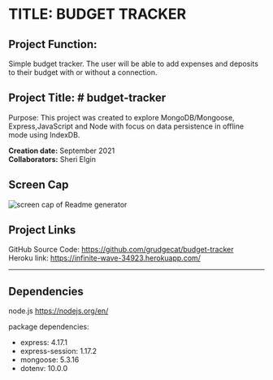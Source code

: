 # TITLE: BUDGET TRACKER

## Project Function:  
Simple budget tracker. The user will be able to add expenses and deposits to their budget with or without a connection. 

## Project Title: # budget-tracker
Purpose: This project was created to explore MongoDB/Mongoose, Express,JavaScript and Node with focus on data persistence in offline mode using IndexDB.

**Creation date:** September 2021  
**Collaborators:** Sheri Elgin

## Screen Cap
![screen cap of Readme generator](/public/img/screencap.png)

## Project Links
GitHub Source Code:  https://github.com/grudgecat/budget-tracker  
Heroku link:   https://infinite-wave-34923.herokuapp.com/

***
## Dependencies 
node.js https://nodejs.org/en/  

package dependencies:  
 * express: 4.17.1  
 * express-session: 1.17.2  
 * mongoose: 5.3.16  
 * dotenv: 10.0.0  

 
